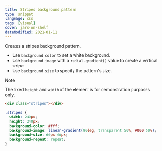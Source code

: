 ```yaml
---
title: Stripes background pattern
type: snippet
language: css
tags: [visual]
cover: jars-on-shelf
dateModified: 2021-01-11
---
```


Creates a stripes background pattern.

- Use `background-color` to set a white background.
- Use `background-image` with a `radial-gradient()` value to create a vertical stripe.
- Use `background-size` to specify the pattern's size.

> [!NOTE]
>
> The fixed `height` and `width` of the element is for demonstration purposes only.

```html
<div class="stripes"></div>
```

```css
.stripes {
  width: 240px;
  height: 240px;
  background-color: #fff;
  background-image: linear-gradient(90deg, transparent 50%, #000 50%);
  background-size: 60px 60px;
  background-repeat: repeat;
}
```
